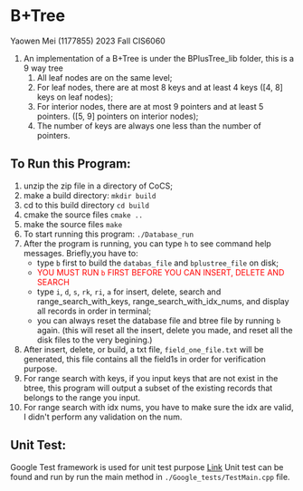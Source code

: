 # B+Tree
Yaowen Mei (1177855) 2023 Fall CIS6060

1. An implementation of a B+Tree is under the BPlusTree_lib folder, this is a 9 way tree
   1. All leaf nodes are on the same level;
   2. For leaf nodes, there are at most 8 keys and at least 4 keys ([4, 8] keys on leaf nodes);
   3. For interior nodes, there are at most 9 pointers and at least 5 pointers. ([5, 9] pointers on interior nodes);
   4. The number of keys are always one less than the number of pointers.

## To Run this Program:
1. unzip the zip file in a directory of CoCS;
2. make a build directory: `mkdir build`
3. cd to this build directory `cd build`
4. cmake the source files `cmake ..`
5. make the source files `make`
6. To start running this program: `./Database_run`
7. After the program is running, you can type `h` to see command help messages. Briefly,you have to:
   * type `b` first to build the `databas_file` and `bplustree_file` on disk;
   * <font  color=red> YOU MUST RUN `b` FIRST BEFORE YOU CAN INSERT, DELETE AND SEARCH</font>
   * type `i`, `d`, `s`, `rk`, `ri`, `a` for insert, delete, search and range_search_with_keys, range_search_with_idx_nums, and display all records in order in terminal;
   * you can always reset the database file and btree file by running `b` again.
     (this will reset all the insert, delete you made, and reset all the disk files to the very begining.)
8. After insert, delete, or build, a txt file, `field_one_file.txt` will be generated, this file contains all the field1s in order for verification purpose.
9. For range search with keys, if you input keys that are not exist in the btree, this program will output a subset of the existing records that belongs to the range you input.
10. For range search with idx nums, you have to make sure the idx are valid, I didn't perform any validation on the num.

## Unit Test:
Google Test framework is used for unit test purpose [Link](https://www.jetbrains.com/help/clion/creating-google-test-run-debug-configuration-for-test.html#code-gen-menu)
Unit test can be found and run by run the main method in `./Google_tests/TestMain.cpp` file.
